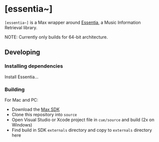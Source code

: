 # [essentia~]

`[essentia~]` is a Max wrapper around [Essentia](http://essentia.upf.edu/),
a Music Information Retrieval library.

NOTE: Currently only builds for 64-bit architecture.

## Developing

### Installing dependencies

Install Essentia...

### Building

For Mac and PC:

- Download the [Max SDK](https://github.com/Cycling74/max-sdk)
- Clone this repository into `source`
- Open Visual Studio or Xcode project file in `cue/source` and build
  (2x on Windows)
- Find build in SDK `externals` directory and copy to `externals` directory here
